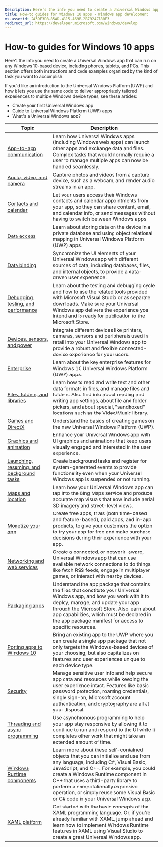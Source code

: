 ```yaml
---
Description: Here’s the info you need to create a Universal Windows app that can run on any Windows 10-based device, including phones, tablets, and PCs.
title: How-to guides for Windows 10 apps - Windows app development
ms.assetid: 2A39F3D8-85AD-4315-A69B-2B79242780E3
redirect_url: https://developer.microsoft.com/windows/develop
---
```



# How-to guides for Windows 10 apps


Here’s the info you need to create a Universal Windows app that can run on any Windows 10-based device, including phones, tablets, and PCs. This section offers both instructions and code examples organized by the kind of task you want to accomplish.

If you'd like an introduction to the Universal Windows Platform (UWP) and how it lets you use the same code to deliver appropriately tailored experiences to multiple Windows device types, see these articles:

-   Create your first Universal Windows app
-   Guide to Universal Windows Platform (UWP) apps
-   What's a Universal Windows app?

| Topic | Description |
|-------|-------------|
| [App-to-app communication](app-to-app/index.md) | Learn how Universal Windows apps (including Windows web apps) can launch other apps and exchange data and files. Complex tasks that would normally require a user to manage multiple apps can now be handled seamlessly. |
| [Audio, video, and camera](audio-video-camera/index.md) | Capture photos and videos from a capture device, such as a webcam, and render audio streams in an app. |
| [Contacts and calendar](contacts-and-calendar/index.md) | Let your users access their Windows contacts and calendar appointments from your app, so they can share content, email, and calendar info, or send messages without having to switch between Windows apps.|
| [Data access](data-access/index.md) | Learn about storing data on the device in a private database and using object relational mapping in Universal Windows Platform (UWP) apps. |
| [Data binding](data-binding/index.md) | Synchronize the UI elements of your Universal Windows app with different sources of data, including databases, files, and internal objects, to provide a data-driven user experience. |
| [Debugging, testing, and performance](debug-test-perf/index.md) | Learn about the testing and debugging cycle and how to use the related tools provided with Microsoft Visual Studio or as separate downloads. Make sure your Universal Windows app delivers the experience you intend and is ready for publication to the Microsoft Store. |
| [Devices, sensors, and power](devices-sensors\index.md) | Integrate different devices like printers, cameras, sensors and peripherals used in retail into your Universal Windows app to provide a robust and flexible connected-device experience for your users. | 
| [Enterprise](enterprise/index.md) | Learn about the key enterprise features for Windows 10 Universal Windows Platform (UWP) apps. |
| [Files, folders, and libraries](files/index.md) | Learn how to read and write text and other data formats in files, and manage files and folders. Also find info about reading and writing app settings, about file and folder pickers, and about special, "sandboxed" locations such as the Video/Music library. |
| [Games and DirectX](https://msdn.microsoft.com/library/windows/apps/mt228375.aspx) | Understand the basics of creating games on the new Universal Windows Platform (UWP). |
| [Graphics and animation](graphics/index.md) | Enhance your Universal Windows app with UI graphics and animations that keep users visually engaged and interested in the user experience. |
| [Launching, resuming, and background tasks](launch-resume/index.md) | Create background tasks and register for system-generated events to provide functionality even when your Universal Windows app is suspended or not running. |
| [Maps and location](maps-and-location/index.md) | Learn how your Universal Windows app can tap into the Bing Maps service and produce accurate map visuals that now include aerial 3D imagery and street-level views. |
| [Monetize your app](monetize\index.md) | Create free apps, trials (both time-based and feature-based), paid apps, and in-app products, to give your customers the option to try your app for free and make purchase decisions during their experience with your app. |
| [Networking and web services](networking\index.md) | Create a connected, or network-aware, Universal Windows app that can use available network connections to do things like fetch RSS feeds, engage in multiplayer games, or interact with nearby devices. |
| [Packaging apps](packaging\index.md) | Understand the app package that contains the files that constitute your Universal Windows app, and how you work with it to deploy, manage, and update your app through the Microsoft Store. Also learn about app capabilities, which must be declared in the app package manifest for access to specific resources. |
| [Porting apps to Windows 10](porting\index.md) | Bring an existing app to the UWP where you can create a single app package that not only targets the Windows-based devices of your choosing, but also capitalizes on features and user experiences unique to each device type. |
| [Security](security/index.md) | Manage sensitive user info and help secure app data and resources while keeping the user experience intact. Features like basic password protection, roaming credentials, single sign-on, Microsoft account authentication, and cryptography are all at your disposal. |
| [Threading and async programming](threading-async/index.md) | Use asynchronous programming to help your app stay responsive by allowing it to continue to run and respond to the UI while it completes other work that might take an extended amount of time. |
| [Windows Runtime components](winrt-components/index.md) | Learn more about these self-contained objects that you can initialize and use from any language, including C#, Visual Basic, JavaScript, and C++. For example, you could create a Windows Runtime component in C++ that uses a third-party library to perform a computationally expensive operation, or simply reuse some Visual Basic or C# code in your Universal Windows app. 
| [XAML platform](xaml-platform/index.md) | Get started with the basic concepts of the XAML programming language. Or, if you're already familiar with XAML, jump ahead and learn how to implement Windows Runtime features in XAML using Visual Studio to create a great Universal Windows app. |
